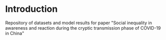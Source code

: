 # Introduction
Repository of datasets and model results for paper "Social inequality in awareness and reaction during the cryptic transmission phase of COVID-19 in China"


